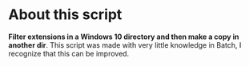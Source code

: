 # About this script
**Filter extensions in a Windows 10 directory and then make a copy in another dir**. This script was made with very little knowledge in Batch, I recognize that this can be improved.
